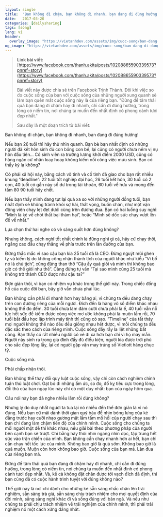 ```yaml
---
layout: single
title:  "Bạn không đi chậm, bạn không đi nhanh, bạn đang đi đúng hướng! - Facebook Trịnh Thành"
date:   2017-03-20
categories: [dailysharing]
tags: [sống]
lang: vi
header:
  overlay_image: "https://vietanhdev.com/assets/img/cuoc-song/ban-dang-di-dung-huong.jpg"
og_image: "https://vietanhdev.com/assets/img/cuoc-song/ban-dang-di-dung-huong.jpg"
---
```


> **Link bài viết:** [https://www.facebook.com/thanh.akita/posts/10208865590339573?pnref=story](https://www.facebook.com/thanh.akita/posts/10208865590339573?pnref=story)
>
> Bài viết này được chia sẻ trên Facebook Trịnh Thành. Đôi khi việc so đo cuộc sống của bạn với cuộc sống của những người xung quanh sẽ làm bạn quên mất cuộc sống này là của riêng bạn. "Đừng để tâm thái quá bạn đang đi chậm hay đi nhanh, chỉ cần đi đúng hướng, trong lòng có niềm tin, nơi chúng ta muốn đến nhất định có phong cảnh tươi đẹp nhất."
>
> Sau đây là một đoạn trích từ bài viết:

<p>Bạn không đi chậm, bạn không đi nhanh, bạn đang đi đúng hướng!</p>

<p>Nếu bạn 26 tuổi thì hãy thử nhìn quanh. Bạn bè bạn nhất định có những người đã kết hôn sinh đủ con bồng con bế, lại cũng có người chưa nếm vị nụ hôn đầu tiên... Có sinh viên ra trường lương khởi điểm 2000 USD, cũng có hàng ngàn cử nhân loay hoay không kiếm nổi công việc mưu sinh.
Bạn có thấy kỳ lạ không?</p>

<p>Có phải xã hội này, bằng cách vô tình và cố tình đã giao cho bạn rất nhiều khung “deadline”: 22 tuổi tốt nghiệp đại học, 26 tuổi kết hôn, 30 tuổi có 2 con, 40 tuổi có gần này số dư trong tài khoản, 60 tuổi về hưu và mong đến tầm 80 90 tuổi hãy chết.</p>

<p>Nếu bạn thấy mình đang tụt lại quá xa so với những người đồng tuổi, bạn nhất định sẽ không tránh khỏi sợ hãi, thất vọng, buồn chán, như một vận động viên chạy lẹt đẹt dưới cùng trên đường đua. Bạn có hai luồng suy nghĩ: “Mình là kẻ về chót thất bại thảm hại”, hoặc “Mình sẽ dốc sức chạy vượt lên để về nhất.”</p>

<p>Lựa chọn thứ hai nghe có vẻ sáng suốt hơn đúng không?</p>

<p>Nhưng không, cách nghĩ tốt nhất chính là đừng nghĩ gì cả, hãy cứ chạy thôi, ngẩng cao đầu chạy thẳng về phía trước trên làn đường của bạn.</p>

<div class="vadev-hide">

<p>Đừng thắc mắc vì sao cậu bạn kia 25 tuổi đã là CEO. Đừng nguýt mũi ghen tỵ và kiếm lý do không công nhận thành tích của người khác như kiểu “Vì bố nó là chủ tịch”, cũng đừng than thở “Cậu ấy quá giỏi và mình thì không bao giờ có thể giỏi như thế”. Càng đừng tự vấn “Tại sao mình cũng 25 tuổi mà không trở thành CEO được như cậu ta?”</p>

<p>Đơn giản thôi, vì bạn có nhiệm vụ khác trong thế giới này. Trong chiếc đồng hồ của cuộc đời bạn, bây giờ vẫn chưa phải lúc.</p>

<p>Bạn không cần phải đi nhanh hơn hay bằng ai, vì chúng ta đều đang chạy trên con đường riêng của mỗi người. Đích đến là hàng vô số điểm khác nhau không thể đo đếm. 30 tuổi chưa làm đám cưới chưa phải là ế, 40 tuổi vẫn nỗ lực hết sức để kiếm được công việc mơ ước không phải là muộn lắm rồi, 70 tuổi bắt đầu học lập trình máy tính thì cũng có sao. “Timeline” của tất thảy mọi người không thể nào đều đều giống nhau hết được, vì mỗi chúng ta đều đặc sắc theo cách của riêng mình.
Cuộc sống đầy rẫy la liệt những bất công. Bạn thấy có rất nhiều người có vẻ đi xa hơn bạn chỉ vì họ may mắn. Người này sinh ra trong gia đình đầy đủ điều kiện, người kia được trời phú cho sắc đẹp lộng lẫy, lại có người gặp vận may trúng số Vietlott hàng chục tỷ.</p>


<p>Cuộc sống mà.</p>

<p>Phải chấp nhận thôi.</p>

<p>Bạn không thể thay đổi quy luật cuộc sống, vậy chỉ còn cách nghiêm chỉnh tuân thủ luật chơi. Gạt bỏ đi những ấm ức, so đo, đố kỵ tiêu cực trong lòng, đối thủ của bạn ngay lúc này chỉ có một duy nhất: bạn của ngày hôm qua.</p>

<p>Câu nói này bạn đã nghe nhiều lắm rồi đúng không?</p>

<p>Nhưng lý do duy nhất người ta tua lại nó nhiều đến thế đơn giản là vì nó đúng. Nếu bạn cứ mãi dành thời gian quý báu để nhìn bóng lưng của kẻ đằng trước hay cười nhạo gương mặt lấm tấm mồ hồi của người chạy sau thì bạn chỉ đang làm chậm tiến độ của chính mình. Cuộc sống cho chúng ta mỗi người một đề thi khác nhau, nếu giải bài theo phương pháp của người bên cạnh bạn sẽ trượt. Chi bằng hãy thôi nhìn ngang nhìn dọc, tập trung hết sức vào trận chiến của mình.
Bạn không cần chạy nhanh hơn ai hết, bạn chỉ cần chạy hết tốc lực của mình. Không bao giờ là quá sớm. Không bao giờ là quá muộn. Muộn còn hơn không bao giờ. Cuộc sống của bạn mà. Làn đua của riêng bạn mà.</p>

<p>Đừng để tâm thái quá bạn đang đi chậm hay đi nhanh, chỉ cần đi đúng hướng, trong lòng có niềm tin, nơi chúng ta muốn đến nhất định có phong cảnh tươi đẹp nhất.
Và, kể cả không đặt chân được tới vạch đích đã định, thì bạn cũng đã có cuộc hành trình tuyệt vời đúng không nào?</p>

<p>Thế giới này là nơi chỉ dành cho những kẻ sẵn sàng nhấc chân lên trải nghiệm, sẵn sàng trả giá, sẵn sàng chịu trách nhiệm cho mọi quyết định của đời mình, sẵng sàng nghĩ khác đi và sống đúng với bản ngã. Và nếu như chúng ta phải chịu trách nhiệm về trải nghiệm của chính mình, thì phải trải nghiệm nó một cách xứng đáng nhất.</p>

</div>

